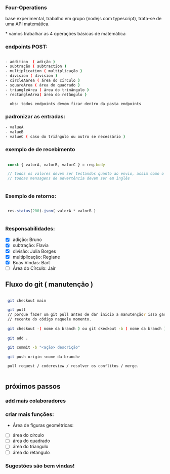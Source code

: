 ### Four-Operations

base experimental, trabalho em grupo (nodejs com typescript), trata-se de uma API matemática.
<p>* vamos trabalhar as 4 operações básicas de matemática</p>

### endpoints POST:
``` bash

- addition  ( adição )
- subtração ( subtraction )
- multiplication ( multiplicação )
- division ( division )
- circleAarea ( área do círculo )
- squareArea ( área do quadrado )
- triangleArea ( área do trinângulo )
- rectangleArea( área do retângulo )

  obs: todos endpoints devem ficar dentro da pasta endpoints

```
### padronizar as entradas:
```bash
- valueA
- valueB
- valueC ( caso do triângulo ou outro se necessário )
```

### exemplo de de recebimento
```js
 
 const { valorA, valorB, valorC } = req.body

 // todos os valores devem ser testandos quanto ao envio, assim como o type.
 // todoas mensagens de advertência devem ser em inglês
 
```
### Exemplo de retorno:
```js

 res.status(200).json( valorA * valorB )
 
```

### Responsabilidades:

- [x] adição: Bruno
- [x] subtração: Flavia
- [x] divisão: Julia Borges
- [x] multiplicação: Regiane
- [x] Boas Vindas: Bart
- [ ] Área do Círculo: Jair

## Fluxo do git ( manutenção ) 

```bash

 git checkout main
 
 git pull
 // porque fazer um git pull antes de dar inicio a manutenção? isso garante que vai pegar a versão mais
 // recente do código naquele momento.
 
 git checkout -( nome da branch ) ou git ckeckout -b ( nome da branch )
 
 git add .
 
 git commit -b "<ação> descrição"
 
 git push origin <nome da branch>

 pull request / codereview / resolver os conflitos / merge.
 
```

## próximos passos 
### add mais colaboradores
### criar mais funções: 
  - Área de figuras geométricas:
  - [ ] área do círculo
  - [ ] área do quadrado
  - [ ] área do triangulo
  - [ ] área do retangulo

### Sugestões são bem vindas!
